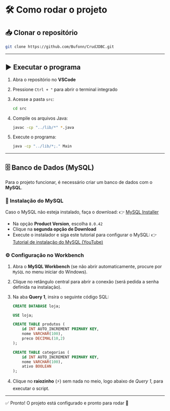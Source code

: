 
# 🛠️ Como rodar o projeto

## 📥 Clonar o repositório
```sh
git clone https://github.com/Bufonn/CrudJDBC.git
```

---

## ▶️ Executar o programa

1. Abra o repositório no **VSCode**
2. Pressione `Ctrl + "` para abrir o terminal integrado
3. Acesse a pasta `src`:

   ```sh
   cd src
   ```
4. Compile os arquivos Java:

   ```sh
   javac -cp "../lib/*" *.java
   ```
5. Execute o programa:

   ```sh
   java -cp "../lib/*;." Main
   ```

---

## 🗄️ Banco de Dados (MySQL)

Para o projeto funcionar, é necessário criar um banco de dados com o **MySQL**.

### 🔽 Instalação do MySQL

Caso o MySQL não esteja instalado, faça o download:
👉 [MySQL Installer](https://downloads.mysql.com/archives/installer/)

* Na opção **Product Version**, escolha `8.0.42`
* Clique na **segunda opção de Download**
* Execute o instalador e siga este tutorial para configurar o MySQL:
  👉 [Tutorial de instalação do MySQL (YouTube)](https://www.youtube.com/watch?v=IEUgVwjXF0o)

### ⚙️ Configuração no Workbench

1. Abra o **MySQL Workbench** (se não abrir automaticamente, procure por `MySQL` no menu iniciar do Windows).

2. Clique no retângulo central para abrir a conexão (será pedida a senha definida na instalação).

3. Na aba **Query 1**, insira o seguinte código SQL:

   ```sql
   CREATE DATABASE loja;

   USE loja;

   CREATE TABLE produtos (
       id INT AUTO_INCREMENT PRIMARY KEY,
       nome VARCHAR(100),
       preco DECIMAL(10,2)
   );

   CREATE TABLE categorias (
       id INT AUTO_INCREMENT PRIMARY KEY,
       nome VARCHAR(100),
       ativo BOOLEAN
   );
   ```

4. Clique no **raiozinho** (⚡) sem nada no meio, logo abaixo de *Query 1*, para executar o script.

---

✅ Pronto! O projeto está configurado e pronto para rodar 🚀

